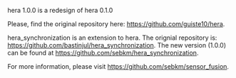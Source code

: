 hera 1.0.0 is a redesign of hera 0.1.0

Please, find the original repository here:
https://github.com/guiste10/hera.

hera_synchronization is an extension to hera. The orignial repository is:
https://github.com/bastinjul/hera_synchronization. The new version (1.0.0) can
be found at https://github.com/sebkm/hera_synchronization.

For more information, please visit https://github.com/sebkm/sensor_fusion.
